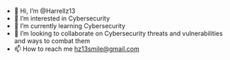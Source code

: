 - 👋 Hi, I’m @Harrellz13
- 👀 I’m interested in Cybersecurity
- 🌱 I’m currently learning Cybersecurity
- 💞️ I’m looking to collaborate on Cybersecurity threats and vulnerabilities and ways to combat them
- 📫 How to reach me hz13smile@gmail.com

<!---
Harrellz13/Harrellz13 is a ✨ special ✨ repository because its `README.md` (this file) appears on your GitHub profile.
You can click the Preview link to take a look at your changes.
--->
